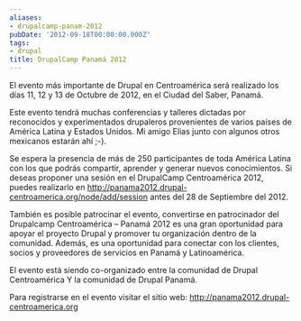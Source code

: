```yaml
---
aliases:
- drupalcamp-panam-2012
pubDate: '2012-09-18T00:00:00.000Z'
tags:
- drupal
title: DrupalCamp Panamá 2012
---
```


El evento más importante de Drupal en Centroamérica será realizado los días 11, 12 y 13 de Octubre de 2012, en el Ciudad del Saber, Panamá.

Este evento tendrá muchas conferencias y talleres dictadas por reconocidos y experimentados drupaleros provenientes de varios países de América Latina y Estados Unidos. Mi amigo Elias junto con algunos otros mexicanos estarán ahí ;-).

Se espera la presencia de más de 250 participantes de toda América Latina con los que podrás compartir, aprender y generar nuevos conocimientos. Si deseas proponer una sesión en el DrupalCamp Centroamérica 2012, puedes realizarlo en http://panama2012.drupal-centroamerica.org/node/add/session antes del 28 de Septiembre del 2012.

También es posible patrocinar el evento, convertirse en patrocinador del Drupalcamp
Centroamérica – Panamá 2012 es una gran oportunidad para apoyar el proyecto Drupal y
promover tu organización dentro de la comunidad. Además, es una oportunidad para conectar con los clientes, socios y proveedores de servicios en Panamá y Latinoamérica.

El evento está siendo co-organizado entre la comunidad de Drupal Centroamérica Y la
comunidad de Drupal Panamá.

Para registrarse en el evento visitar el sitio web: http://panama2012.drupal-centroamerica.org